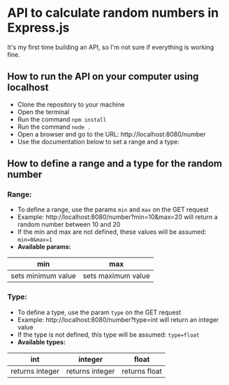 # API to calculate random numbers in Express.js

It's my first time building an API, so I'm not sure if everything is working fine.  

## How to run the API on your computer using localhost

 - Clone the repository to your machine
 - Open the terminal
 - Run the command `npm install`
 - Run the command `node .`
 - Open a browser and go to the URL:  http://localhost:8080/number
 - Use the documentation below to set a range and a type:

 
## How to define a range and a type for the random number

 ### Range:
 
 - To define a range, use the params `min` and `max` on the GET request
 - Example: http://localhost:8080/number?min=10&max=20 will return a random number between 10 and 20
 - If the min and max are not defined, these values will be assumed: `min=0&max=1`
 - **Available params:**
 
 | min | max|
|-----------------|-----------------|
| sets minimum value | sets maximum value|
 
 
### Type:

 - To define a type, use the param `type` on the GET request
 - Example: http://localhost:8080/number?type=int will return an integer value
 - If the type is not defined, this type will be assumed: `type=float`
 - **Available types:**
 
| int             | integer         | float         |
|-----------------|-----------------|---------------|
| returns integer | returns integer | returns float |


